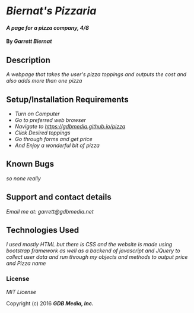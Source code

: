 # _Biernat's Pizzaria_

#### _A page for a pizza company, 4/8_


#### By _**Garrett Biernat**_

## Description

_A webpage that takes the user's pizza toppings and outputs the cost and also adds more than one pizza_

## Setup/Installation Requirements

* _Turn on Computer_
* _Go to preferred web browser_
* _Navigate to https://gdbmedia.github.io/pizza_
* _Click Desired toppings_
* _Go through forms and get price_
* _And Enjoy a wonderful bit of pizza_

## Known Bugs

_so none really_

## Support and contact details

_Email me at: garrett@gdbmedia.net_

## Technologies Used

_I used mostly HTML but there is CSS and the website is made using bootstrap framework as well as a backend of javascript and JQuery to collect user data and run through my objects and methods to output price and Pizza name_

### License

*MIT License*

Copyright (c) 2016 **_GDB Media, Inc._**